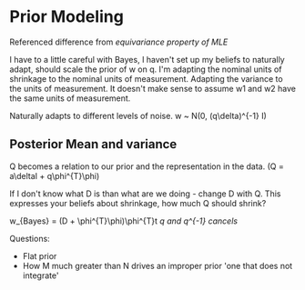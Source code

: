 # Prior Modeling

Referenced difference from _equivariance property of MLE_

I have to a little careful with Bayes, I haven't set up my beliefs to naturally adapt, should scale the prior of w on q. I'm adapting the nominal units of shrinkage to the nominal units of measurement. Adapting the variance to the units of measurement. It doesn't make sense to assume w1 and w2 have the same units of measurement.

Naturally adapts to different levels of noise. w ~ N(0, (q\delta)^{-1} I)

## Posterior Mean and variance

Q becomes a relation to our prior and the representation in the data. (Q = a\deltaI + q\phi^{T}\phi)

If I don't know what D is than what are we doing - change D with Q. This expresses your beliefs about shrinkage, how much Q should shrink?

w_{Bayes} = (D + \phi^{T}\phi)\phi^{T}t
_q and q^{-1} cancels_

Questions:

* Flat prior
* How M much greater than N drives an improper prior 'one that does not integrate'
